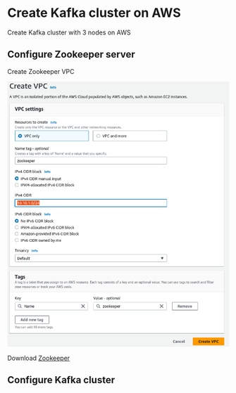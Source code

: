# Create Kafka cluster on AWS
Create Kafka cluster with 3 nodes on AWS
## Configure Zookeeper server
Create Zookeeper VPC

![alt text](https://github.com/namlv7197/kafka-cluster/blob/main/zookeeper_vpc.png)

Download [Zookeeper](https://www.apache.org/dyn/closer.lua/zookeeper/zookeeper-3.8.1/apache-zookeeper-3.8.1-bin.tar.gz)
## Configure Kafka cluster
